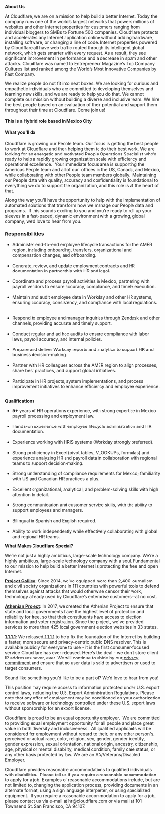 <div class="content-intro">
	<div><strong>About Us</strong></div>
	<div>
		<p>At Cloudflare, we are on a mission to help build a better Internet. Today the company runs one of the world’s largest networks that powers millions of websites and other Internet properties for customers ranging from individual bloggers to SMBs to Fortune 500 companies. Cloudflare protects and accelerates any Internet application online without adding hardware, installing software, or changing a line of code. Internet properties powered by Cloudflare all have web traffic routed through its intelligent global network, which gets smarter with every request. As a result, they see significant improvement in performance and a decrease in spam and other attacks. Cloudflare was named to Entrepreneur Magazine’s Top Company Cultures list and ranked among the World’s Most Innovative Companies by Fast Company.&nbsp;</p>
		<p><span style="font-weight: 400;">We realize people do not fit into neat boxes. We are looking for curious and empathetic individuals who are committed to developing themselves and learning new skills, and we are ready to help you do that. We cannot complete our mission without building a diverse and inclusive team. We hire the best people based on an evaluation of their potential and support them throughout their time at Cloudflare. Come join us!&nbsp;</span></p>
	</div>
</div>
<h4><strong>This is a Hybrid role based in Mexico City</strong></h4>
<h4><strong>What you'll do</strong></h4>
<p>Cloudflare is growing our People team. Our focus is getting the best people to work at Cloudflare and then helping them to do their best work. We are looking for an energetic and motivated People Operations Specialist who’s ready to help a rapidly growing organization scale with efficiency and operational excellence.&nbsp; Your immediate focus area is supporting the Americas People team and all of our&nbsp; offices in the US, Canada, and Mexico, while collaborating with other People team members globally.&nbsp; Maintaining our People data with quality, accuracy and confidentiality is foundational to everything we do to support the organization, and this role is at the heart of that.&nbsp;&nbsp;</p>
<p>Along the way you’ll have the opportunity to help with the implementation of automated solutions that transform how we manage our People data and programs.&nbsp; If this sounds exciting to you and you’re ready to roll up your sleeves in a fast-paced, dynamic environment with a growing, global company, we’d love to hear from you.&nbsp;&nbsp;</p>
<h3><strong>Responsibilities</strong></h3>
<ul>
	<li>Administer end-to-end employee lifecycle transactions for the AMER region, including onboarding, transfers, organizational and compensation changes, and offboarding.<br><br></li>
	<li>Generate, review, and update employment contracts and HR documentation in partnership with HR and legal.<br><br></li>
	<li>Coordinate and process payroll activities in Mexico, partnering with payroll vendors to ensure accuracy, compliance, and timely execution.<br><br></li>
	<li>Maintain and audit employee data in Workday and other HR systems, ensuring accuracy, consistency, and compliance with local regulations.<br><br><br></li>
	<li>Respond to employee and manager inquiries through Zendesk and other channels, providing accurate and timely support.<br><br></li>
	<li>Conduct regular and ad hoc audits to ensure compliance with labor laws, payroll accuracy, and internal policies.<br><br></li>
	<li>Prepare and deliver Workday reports and analytics to support HR and business decision-making.<br><br></li>
	<li>Partner with HR colleagues across the AMER region to align processes, share best practices, and support global initiatives.<br><br></li>
	<li>Participate in HR projects, system implementations, and process improvement initiatives to enhance efficiency and employee experience.<br><br></li>
</ul>
<p><strong>Qualifications</strong></p>
<ul>
	<li><strong>5+</strong>&nbsp;years of HR operations experience, with strong expertise in Mexico payroll processing and employment law.<br><br></li>
	<li>Hands-on experience with employee lifecycle administration and HR documentation.<br><br></li>
	<li>Experience working with HRIS systems (Workday strongly preferred).<br><br></li>
	<li>Strong proficiency in Excel (pivot tables, VLOOKUPs, formulas) and experience analyzing HR and payroll data in collaboration with regional teams to support decision-making.<br><br></li>
	<li>Strong understanding of compliance requirements for Mexico; familiarity with US and Canadian HR practices a plus.<br><br></li>
	<li>Excellent organizational, analytical, and problem-solving skills with high attention to detail.<br><br></li>
	<li>Strong communication and customer service skills, with the ability to support employees and managers.<br><br></li>
	<li>Bilingual in Spanish and English required.<br><br></li>
	<li>Ability to work independently while effectively collaborating with global and regional HR teams.</li>
</ul>
<div class="content-conclusion">
	<p><strong>What Makes Cloudflare Special?</strong></p>
	<p><span style="font-weight: 400;">We’re not just a highly ambitious, large-scale technology company. We’re a highly ambitious, large-scale technology company with a soul. Fundamental to our mission to help build a better Internet is protecting the free and open Internet.</span></p>
	<p><a href="https://blog.cloudflare.com/protecting-free-expression-online/"><strong>Project Galileo</strong></a><span style="font-weight: 400;">: Since 2014, we've equipped more than 2,400 journalism and civil society organizations in 111 countries with powerful tools to defend themselves against attacks that would otherwise censor their work, technology already used by Cloudflare’s enterprise customers--at no cost.</span></p>
	<p><strong><a href="https://www.cloudflare.com/athenian/">Athenian Project</a></strong><span style="font-weight: 400;">: In 2017, we created the Athenian Project to ensure that state and local governments have the highest level of protection and reliability for free, so that their constituents have access to election information and voter registration. Since the project, we've provided services to more than 425 local government election websites in 33 states.</span></p>
	<p><a href="https://1.1.1.1/"><strong>1.1.1.1</strong></a><span style="font-weight: 400;">: We released</span><a href="https://1.1.1.1/"> <span style="font-weight: 400;">1.1.1.1</span></a><span style="font-weight: 400;"> to help fix the foundation of the Internet by building a faster, more secure and privacy-centric public DNS resolver. This is available publicly for everyone to use - it is the first consumer-focused service Cloudflare has ever released. Here’s the deal - we don’t store client IP addresses never, ever. We will continue to abide by our</span><a href="https://developers.cloudflare.com/1.1.1.1/privacy/public-dns-resolver"> privacy commitment</a><span style="font-weight: 400;"> and ensure that no user data is sold to advertisers or used to target consumers.</span></p>
	<p><span style="font-weight: 400;">Sound like something you’d like to be a part of? We’d love to hear from you!</span></p>
	<p><span style="font-weight: 400;">This position may require access to information protected under U.S. export control laws, including the U.S. Export Administration Regulations. Please note that any offer of employment may be conditioned on your authorization to receive software or technology controlled under these U.S. export laws without sponsorship for an export license.</span></p>
	<p><span style="font-weight: 400;">Cloudflare is proud to be an equal opportunity employer. &nbsp;We are committed to providing equal employment opportunity for all people and place great value in both diversity and inclusiveness. &nbsp;All qualified applicants will be considered for employment without regard to their, or any other person's, perceived or actual</span> <span style="font-weight: 400;">race, color, religion, sex, gender, gender identity, gender expression, sexual orientation, national origin, ancestry, citizenship, age, physical or mental disability, medical condition, family care status, or any other basis protected by law. </span><span style="font-weight: 400;">We are an AA/Veterans/Disabled Employer.</span></p>
	<p><span style="font-weight: 400;">Cloudflare provides reasonable accommodations to qualified individuals with disabilities. &nbsp;Please tell us if you require a reasonable accommodation to apply for a job. Examples of reasonable accommodations include, but are not limited to, changing the application process, providing documents in an alternate format, using a sign language interpreter, or using specialized equipment. &nbsp;If you require a reasonable accommodation to apply for a job, please contact us via e-mail at </span><span style="font-weight: 400;">hr@cloudflare.com</span><span style="font-weight: 400;"> or via mail at 101 Townsend St. San Francisco, CA 94107.</span></p>
</div>